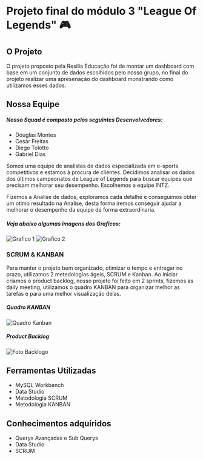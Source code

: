 # Projeto final do módulo 3 "League Of Legends" 🎮

<h2 id="oprojeto">O Projeto</h2>
  <p>O projeto proposto pela Resilia Educação foi de montar um dashboard com base em um conjunto de dados escolhidos pelo nosso grupo, no final do projeto realizar uma apresenação do dashboard monstrando como utilizamos esses dados.</p>
  
  <h2 id="nossaequipe"> Nossa Equipe </h2>
   <h5>Nosso Squad é composto pelos seguintes Desenvolvedores:</h5>
  <ul>
  <li>Douglas Montes</li>
  <li> Cesár Freitas</li>
  <li>Diego Tolotto </li>
  <li>Gabriel Dias</li>
 </ul>
  <p> Somos uma equipe de analistas de dados especializada em e-sports competitivos e estamos à procura de clientes. Decidimos analisar os dados dos últimos campeonatos de League of Legends para buscar equipes que precisam melhorar seu desempenho. Escolhemos a equipe INTZ.</p>
  <p> Fizemos a Analise de dados, exploramos cada detalhe e conseguimos obter um otimo resultado na Analise, desta forma iremos conseguir ajudar a melhorar o desempenho da equipe de forma extraordinaria.</p>
  <h5> Veja abaixo algumas imagens dos Graficos: </h5>
    <img src="./img/grafico1.jpg" alt="Grafico 1">
    <img src="./img/grafico2.jpg" alt="Grafico 2">
    
    
<h3>SCRUM & KANBAN</h3>
 <p>Para manter o projeto bem organizado, otimizar o tempo e entregar no prazo, utilizamos 2 metedologias ágeis, SCRUM e Kanban. Ao iniciar criamos o product backlog, nosso projeto foi feito em 2 sprints, fizemos as daily meeting, utilizamos o quadro KANBAN para organizar melhor as tarefas e para uma melhor visualização delas. </p>
 <h5> Quadro KANBAN</h5>
<img src="./img/kanban.png" alt="Quadro Kanban">
<h5> Product Backlog</h5>
<img src="./img/backlog.png" alt="Foto Backlogo ">
  
 <h2 id="ferramentas"> Ferramentas Utilizadas </h2>
 <ul>
  <li>MySQL Workbench</li>
  <li>Data Studio </li>
  <li>Metodologia SCRUM</li>
    <li>Metodologia KANBAN</li>
 </ul>
  <h2 id="conhecimentos">Conhecimentos adquiridos</h2>
  <ul>
  <li> Querys Avançadas e Sub Querys</li>
  <li>Data Studio</li>
  <li>SCRUM</li>
 </ul>
  


